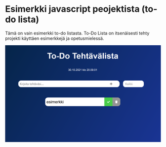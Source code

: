 # Esimerkki javascript peojektista (to-do lista)

Tämä on vain esimerkki to-do listasta.
To-Do Lista on itsenäisesti tehty projekti käyttäen esimerkkejä ja opetusmielessä. 

![esimerkki](todo_esimerkki.png)
